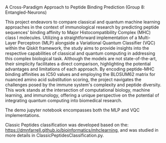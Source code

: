 A Cross-Paradigm Approach to Peptide Binding Prediction (Group 8: Entangled-Neurons)

This project endeavors to compare classical and quantum machine learning approaches in the context of immunological research by predicting peptide sequences' binding affinity to Major Histocompatibility Complex (MHC) class I molecules. Utilizing a straightforward implementation of a Multi-Layer Perceptron (MLP) alongside a Variational Quantum Classifier (VQC) within the Qiskit framework, the study aims to provide insights into the respective capabilities of classical and quantum computing in addressing this complex biological task. Although the models are not state-of-the-art, their simplicity facilitates a direct comparison, highlighting the potential advantages and limitations of each approach. By encoding peptide-MHC binding affinities as IC50 values and employing the BLOSUM62 matrix for nuanced amino acid substitution scoring, the project navigates the challenges posed by the immune system's complexity and peptide diversity. This work stands at the intersection of computational biology, machine learning, and immunology, offering a unique perspective on the potential of integrating quantum computing into biomedical research.

The demo jupyter notebook encompasses both the MLP and VQC implementations.

Classic Peptides classification was developed based on the: https://dmnfarrell.github.io/bioinformatics/mhclearning, and was studied in more details in ClassicPeptidesClassification.py.

